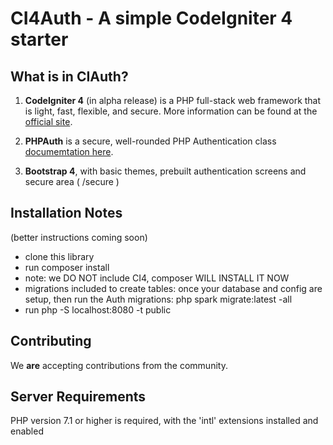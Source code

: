# CI4Auth - A simple CodeIgniter 4 starter 

## What is in CIAuth?
1. **CodeIgniter 4** (in alpha release) is a PHP full-stack web framework that is light, fast, flexible, and secure. 
More information can be found at the [official site](http://codeigniter.com).

2. **PHPAuth** is a secure, well-rounded PHP Authentication class [documemtation here](https://github.com/PHPAuth/PHPAuth/wiki/Class-Methods).

3. **Bootstrap 4**, with basic themes, prebuilt authentication screens and secure area ( /secure )

## Installation Notes
(better instructions coming soon)
- clone this library
- run composer install
- note: we DO NOT include CI4, composer WILL INSTALL IT NOW
- migrations included to create tables: once your database and config are setup, 
  then run the Auth migrations:  php spark migrate:latest -all
- run
 php -S localhost:8080 -t public

## Contributing
We **are** accepting contributions from the community.

## Server Requirements
PHP version 7.1 or higher is required, with the 'intl' extensions installed and enabled
